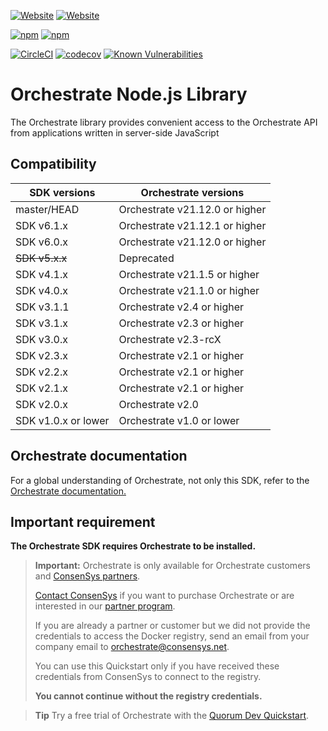 [![Website](https://img.shields.io/website?label=documentation&url=https%3A%2F%2Fdocs.orchestrate.pegasys.tech%2F)](https://docs.orchestrate.pegasys.tech/)
[![Website](https://img.shields.io/website?label=website&url=https%3A%2F%2Fpegasys.tech%2Forchestrate%2F)](https://pegasys.tech/orchestrate/)

[![npm](https://img.shields.io/npm/v/pegasys-orchestrate)](https://www.npmjs.com/package/pegasys-orchestrate)
[![npm](https://img.shields.io/npm/dw/pegasys-orchestrate)](https://www.npmjs.com/package/pegasys-orchestrate)

[![CircleCI](https://img.shields.io/circleci/build/gh/ConsenSys/orchestrate-node?token=b950a12c7c5f1ba8ae60273360c99d832301057a)](https://circleci.com/gh/ConsenSys/orchestrate-node)
[![codecov](https://codecov.io/gh/ConsenSys/orchestrate-node/branch/master/graph/badge.svg)](https://codecov.io/gh/ConsenSys/orchestrate-node)
[![Known Vulnerabilities](https://snyk.io/test/github/PegaSysEng/orchestrate-node/badge.svg?targetFile=package.json)](https://snyk.io/test/github/PegaSysEng/orchestrate-node?targetFile=package.json)

# Orchestrate Node.js Library

The Orchestrate library provides convenient access to the Orchestrate API from applications written in server-side JavaScript

## Compatibility

| SDK versions        | Orchestrate versions           |
| ------------------- | ------------------------------ |
| master/HEAD         | Orchestrate v21.12.0 or higher |
| SDK v6.1.x          | Orchestrate v21.12.1 or higher |
| SDK v6.0.x          | Orchestrate v21.12.0 or higher |
| ~~SDK v5.x.x~~      | Deprecated                     |
| SDK v4.1.x          | Orchestrate v21.1.5 or higher  |
| SDK v4.0.x          | Orchestrate v21.1.0 or higher  |
| SDK v3.1.1          | Orchestrate v2.4 or higher     |
| SDK v3.1.x          | Orchestrate v2.3 or higher     |
| SDK v3.0.x          | Orchestrate v2.3-rcX           |
| SDK v2.3.x          | Orchestrate v2.1 or higher     |
| SDK v2.2.x          | Orchestrate v2.1 or higher     |
| SDK v2.1.x          | Orchestrate v2.1 or higher     |
| SDK v2.0.x          | Orchestrate v2.0               |
| SDK v1.0.x or lower | Orchestrate v1.0 or lower      |

## Orchestrate documentation

For a global understanding of Orchestrate, not only this SDK, refer to the
[Orchestrate documentation.](https://docs.orchestrate.consensys.net/)

## Important requirement

**The Orchestrate SDK requires Orchestrate to be installed.**

> **Important:** Orchestrate is only available for Orchestrate customers and
> [ConsenSys partners](https://consensys.net/solutions/partnerships/).
>
> [Contact ConsenSys](https://codefi.consensys.net/orchestrate-get-in-touch) if you want to purchase Orchestrate
> or are interested in our [partner program](https://consensys.net/solutions/partnerships/).
>
> If you are already a partner or customer but we did not provide the credentials to access the
> Docker registry, send an email from your company email to [orchestrate@consensys.net](mailto:orchestrate@consensys.net).
>
> You can use this Quickstart only if you have received these credentials from ConsenSys to connect to the registry.
>
> **You cannot continue without the registry credentials.**

> **Tip** Try a free trial of Orchestrate with the [Quorum Dev Quickstart](https://github.com/PegaSysEng/quorum-dev-quickstart/tree/master/files/orchestrate).
